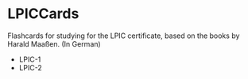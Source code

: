 # LPICCards
Flashcards for studying for the LPIC certificate, based on the books by Harald Maaßen. (In German)
-	LPIC-1
-	LPIC-2
